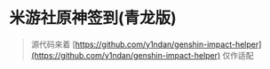 # 米游社原神签到(青龙版)
> 源代码来着 [https://github.com/y1ndan/genshin-impact-helper](https://github.com/y1ndan/genshin-impact-helper) 仅作适配